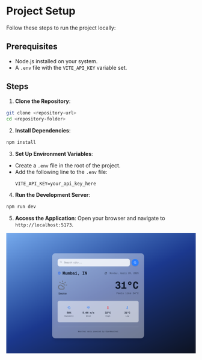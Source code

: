 # Project Setup

Follow these steps to run the project locally:

## Prerequisites

- Node.js installed on your system.
- A `.env` file with the `VITE_API_KEY` variable set.

## Steps

1. **Clone the Repository**:

```bash
git clone <repository-url>
cd <repository-folder>
```

2. **Install Dependencies**:

```bash
npm install
```

3. **Set Up Environment Variables**:

- Create a `.env` file in the root of the project.
- Add the following line to the `.env` file:
  ```
  VITE_API_KEY=your_api_key_here
  ```

4. **Run the Development Server**:

```bash
npm run dev
```

5. **Access the Application**:
   Open your browser and navigate to `http://localhost:5173`.

![alt text](<public/Screenshot from 2025-04-28 16-53-12.png>)